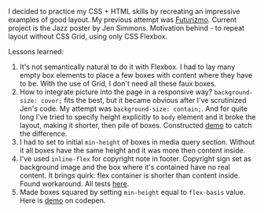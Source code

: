 I decided to practice my CSS + HTML skills by recreating an impressive examples of good layout. My previous attempt was [Futurizmo](https://al1s.github.io/Futurismo/). Current project is the Jazz poster by Jen Simmons. Motivation behind - to repeat layout without CSS Grid, using only CSS Flexbox.

Lessons learned:

1. It's not semantically natural to do it with Flexbox. I had to lay many empty box elements to place a few boxes with content where they have to be. With the use of Grid, I don't need all these faux boxes.
2. How to integrate picture into the page in a responsive way? `background-size: cover;` fits the best, but it became obvious after I've scrutinized Jen's code. My attempt was `background-size: contain;`. And for quite long I've tried to specify height explicitly to `body` element and it broke the layout, making it shorter, then pile of boxes. Constructed [demo](http://codepen.io/alstof/pen/WpyGGo) to catch the difference. 
3. I had to set to initial `min-height` of boxes in media query section. Without it all boxes have the same height and it was more then content inside.
4. I've used `inline-flex` for copyright note in footer. Copyright sign set as background image and the box where it's contained have no real content. It brings quirk: flex container is shorter than content inside. Found workaround. All tests [here](http://codepen.io/alstof/pen/zZRZYX).
5. Made boxes squared by setting `min-height` equal to `flex-basis` value. Here is [demo](http://codepen.io/alstof/pen/xqzOKg) on codepen.
